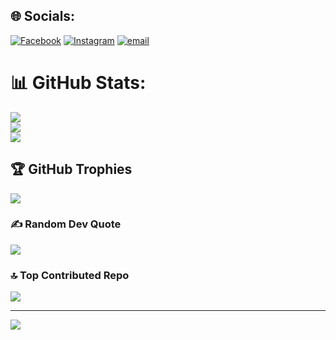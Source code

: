 
## 🌐 Socials:
[![Facebook](https://img.shields.io/badge/Facebook-%231877F2.svg?logo=Facebook&logoColor=white)](https://facebook.com/https://www.facebook.com/ngch.rz) [![Instagram](https://img.shields.io/badge/Instagram-%23E4405F.svg?logo=Instagram&logoColor=white)](https://instagram.com/https://www.instagram.com/ngch_1701/) [![email](https://img.shields.io/badge/Email-D14836?logo=gmail&logoColor=white)](mailto:nguyenchinh17012k7@gmail.com) 
# 📊 GitHub Stats:
![](https://github-readme-stats.vercel.app/api?username=Rzywi&theme=dark&hide_border=false&include_all_commits=false&count_private=false)<br/>
![](https://nirzak-streak-stats.vercel.app/?user=Rzywi&theme=dark&hide_border=false)<br/>
![](https://github-readme-stats.vercel.app/api/top-langs/?username=Rzywi&theme=dark&hide_border=false&include_all_commits=false&count_private=false&layout=compact)

## 🏆 GitHub Trophies
![](https://github-profile-trophy.vercel.app/?username=Rzywi&theme=radical&no-frame=false&no-bg=true&margin-w=4)

### ✍️ Random Dev Quote
![](https://quotes-github-readme.vercel.app/api?type=horizontal&theme=radical)

### 🔝 Top Contributed Repo
![](https://github-contributor-stats.vercel.app/api?username=Rzywi&limit=5&theme=dark&combine_all_yearly_contributions=true)

---
[![](https://visitcount.itsvg.in/api?id=Rzywi&icon=0&color=0)](https://visitcount.itsvg.in)

<!-- Proudly created with GPRM ( https://gprm.itsvg.in ) -->
